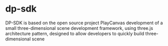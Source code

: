 # dp-sdk
DP-SDK is based on the open source project PlayCanvas development of a small three-dimensional scene development framework, using three.js architecture pattern, designed to allow developers to quickly build three-dimensional scene
